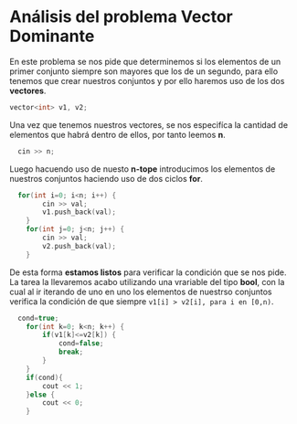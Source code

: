 # Análisis del problema Vector Dominante 

En este problema se nos pide que determinemos si los elementos de un primer conjunto siempre son mayores que los de un segundo, para ello tenemos que crear
nuestros conjuntos y por ello haremos uso de los dos **vectores**.

```c++
vector<int> v1, v2; 
```

Una vez que tenemos nuestros vectores, se nos especifíca la cantidad de elementos que habrá dentro de ellos, por tanto leemos **n**. 
 
```C++
  cin >> n;
```
Luego hacuendo uso de nuesto **n-tope** introducimos los elementos de nuestros conjuntos haciendo uso de dos ciclos **for**. 

```C++
  for(int i=0; i<n; i++) {
		cin >> val;
		v1.push_back(val);
	}
	for(int j=0; j<n; j++) {
		cin >> val;
		v2.push_back(val);
	}
```
De esta forma **estamos listos** para verificar la condición que se nos pide. La tarea la llevaremos acabo utilizando una vrariable del tipo **bool**,
con la cual al ir iterando de uno en uno los elementos de nuestrso conjuntos verifica la condición de que siempre `v1[i] > v2[i], para i en [0,n)`.

```C++
  cond=true;
	for(int k=0; k<n; k++) {
		if(v1[k]<=v2[k]) {
			cond=false;
			break;
		}
	}
	if(cond){
		cout << 1;
	}else {
		cout << 0;
	}
```
